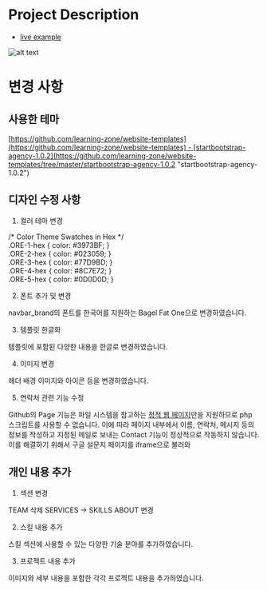 # Project Description

* [live example](https://learning-zone.github.io/website-templates/startbootstrap-agency-1.0.2)

![alt text](https://github.com/learning-zone/website-templates/blob/master/assets/startbootstrap-agency-1.0.2.png "startbootstrap-agency-1.0.2")

# 변경 사항

## 사용한 테마

[https://github.com/learning-zone/website-templates](https://github.com/learning-zone/website-templates) - [startbootstrap-agency-1.0.2](https://github.com/learning-zone/website-templates/tree/master/startbootstrap-agency-1.0.2 "startbootstrap-agency-1.0.2")

  

## 디자인 수정 사항

1. 컬러 테마 변경

/\* Color Theme Swatches in Hex \*/  
.ORE-1-hex { color: #3973BF; }  
.ORE-2-hex { color: #023059; }  
.ORE-3-hex { color: #77D9BD; }  
.ORE-4-hex { color: #8C7E72; }  
.ORE-5-hex { color: #0D0D0D; }

  

2. 폰트 추가 및 변경

navbar\_brand의 폰트를 한국어를 지원하는 Bagel Fat One으로 변경하였습니다.

  

3. 템플릿 한글화

템플릿에 포함된 다양한 내용을 한글로 변경하였습니다.

  

4. 이미지 변경
 
헤더 배경 이미지와 아이콘 등을 변경하였습니다.
  

5. 연락처 관련 기능 수정

Github의 Page 기능은 파일 시스템을 참고하는 [정적 웹 페이지](https://ko.wikipedia.org/wiki/%EC%A0%95%EC%A0%81_%EC%9B%B9_%ED%8E%98%EC%9D%B4%EC%A7%80 "https://ko.wikipedia.org/wiki/%EC%A0%95%EC%A0%81_%EC%9B%B9_%ED%8E%98%EC%9D%B4%EC%A7%80")만을 지원하므로 php 스크립트를 사용할 수 없습니다. 이에 따라 페이지 내부에서 이름, 연락처, 메시지 등의 정보를 작성하고 지정된 메일로 보내는 Contact 기능이 정상적으로 작동하지 않습니다. 이를 해결하기 위해서 구글 설문지 페이지를 iframe으로 불러와 

  

## 개인 내용 추가

  

1. 섹션 변경
  

TEAM 삭제
SERVICES -> SKILLS
ABOUT 변경

  

2. 스킬 내용 추가
  

스킬 섹션에 사용할 수 있는 다양한 기술 분야를 추가하였습니다.
  

3. 프로젝트 내용 추가
  

이미지와 세부 내용을 포함한 각각 프로젝트 내용을 추가하였습니다.